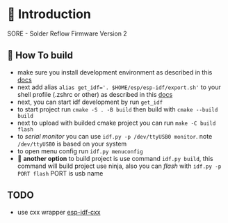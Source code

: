 # 🏸 Introduction 

SORE - Solder Reflow Firmware Version 2 

## 🧱 How To build 

- make sure you install development environment as described in this [docs](https://docs.espressif.com/projects/esp-idf/en/stable/esp32/get-started/index.html#manual-installation)
- next add alias `alias get_idf='. $HOME/esp/esp-idf/export.sh'` to your shell profile (.zshrc or other) as described in this [docs](https://docs.espressif.com/projects/esp-idf/en/stable/esp32/get-started/index.html#manual-installation)
- next, you can start idf development by run `get_idf`
- to start project run `cmake -S . -B build` then build with `cmake --build build`
- next to upload with builded cmake project you can run `make -C build flash`
- to _serial monitor_ you can use `idf.py -p /dev/ttyUSB0 monitor`. note `/dev/ttyUSB0` is based on your system 
- to open menu config run `idf.py menuconfig`
- 🧴 **another option** to build project is use command `idf.py build`, this command will build project use ninja, also you can _flash_ with `idf.py -p PORT flash` PORT is usb name

## TODO 

- use cxx wrapper [esp-idf-cxx](https://github.com/espressif/esp-idf-cxx)
